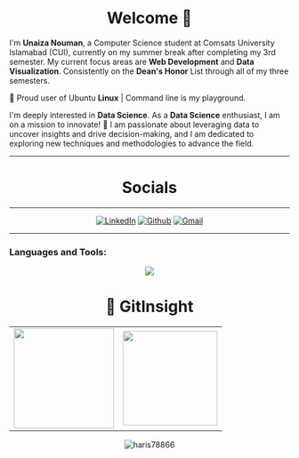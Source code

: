 <h1 align="center">Welcome  👋
</h1>         



I'm **Unaiza Nouman**, a Computer Science student at Comsats University Islamabad (CUI), currently on my summer break after completing my 3rd semester. My current focus areas are **Web Development** and **Data Visualization**.
Consistently on the **Dean's Honor** List through all of my three semesters.

🐧 Proud user of Ubuntu **Linux** | Command line is my playground.

I'm deeply interested in **Data Science**. As a **Data Science** enthusiast, I am on a mission to innovate! 🚀 I am passionate about leveraging data to uncover insights and drive decision-making, and I am dedicated to exploring new techniques and methodologies to advance the field.








<hr>
<h1 align="center">Socials</h1>
<hr>

<div align="center">
  <a href="linkedin.com/in/unaiza-nouman-633a2928b" target="_blank"><img alt="LinkedIn" src="https://img.shields.io/badge/linkedin%20-%230077B5.svg?&style=for-the-badge&logo=linkedin&logoColor=white" /></a>
  <a href="https://github.com/unaizanouman " target="_blank"><img alt="Github" src="https://img.shields.io/badge/GitHub-100000?style=for-the-badge&logo=github&logoColor=white"/></a>
  <a href="mailto:unaizaray@gmail.com"><img  alt="Gmail" src="https://img.shields.io/badge/Gmail-D14836?style=for-the-badge&logo=gmail&logoColor=white" /></a>
  
</div>
<hr>
<p align="left">

</p> 

<h3 align="left">Languages and Tools:</h3>

<p align="center">
  <a href="https://skillicons.dev">
    <img src="https://skillicons.dev/icons?i=github,git,c,cpp,html,css,bootstrap,js,linux,python,azure,arduino,jquery,vs code,Node" />
  </a>
</p>

<h1 align="center">🐼 GitInsight  </h1>
<table>
  <tr>
    <td><img height="180px" src="https://github-readme-stats.vercel.app/api?username=unaizanouman&show_icons=true&theme=dark" /></td>
    <td><img height="170px" src="https://github-readme-stats.vercel.app/api/top-langs/?username=unaizanouman&layout=compact&theme=dark" /></td>
  </tr>
</table>

<div align="center">
  <p><img align="center" src="https://github-readme-streak-stats.herokuapp.com/?user=unaizanouman&layout=compact&theme=dark" alt="haris78866" /></p>
</div>
